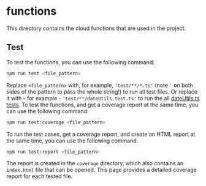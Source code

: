 # functions

This directory contains the cloud functions that are used in the project.

## Test

To test the functions, you can use the following command:

```bash
npm run test <file_pattern>
```

Replace `<file_pattern>` with, for example, `'test/**/*.ts'` (note `'` on both sides of the pattern to pass the whole string!) to run all test files. Or replace it with - for example - `'test/**/dateUtils.test.ts'` to run the all [dateUtils.ts tests](./test/utils/dateUtils.test.ts). To test the functions, and get a coverage report at the same time, you can use the following command:

```bash
npm run test:coverage <file_pattern>
```

To run the test cases, get a coverage report, and create an HTML report at the same time, you can use the following command:

```bash
npm run test:report <file_pattern>
```

The report is created in the `coverage` directory, which also contains an `index.html` file that can be opened. This page provides a detailed coverage report for each tested file.
